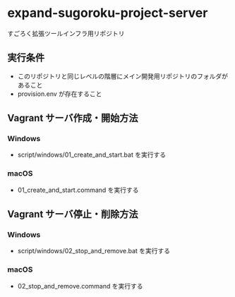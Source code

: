 # expand-sugoroku-project-server
すごろく拡張ツールインフラ用リポジトリ


## 実行条件
- このリポジトリと同じレベルの階層にメイン開発用リポジトリのフォルダがあること
- provision.env が存在すること


## Vagrant サーバ作成・開始方法
### Windows
- script/windows/01_create_and_start.bat を実行する

### macOS
- 01_create_and_start.command を実行する


## Vagrant サーバ停止・削除方法
### Windows
- script/windows/02_stop_and_remove.bat を実行する

### macOS
- 02_stop_and_remove.command を実行する

